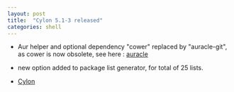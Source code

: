 ```yaml
---
layout: post
title:  "Cylon 5.1-3 released"
categories: shell
---
```


* Aur helper and optional dependency "cower" replaced by "auracle-git", 
  as cower is now obsolete,  see here : [auracle](https://github.com/falconindy/auracle)
  
* new option added to package list generator, for total of 25 lists.

* [Cylon](https://github.com/gavinlyonsrepo/cylon)
